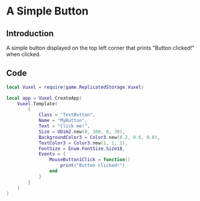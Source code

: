 # A Simple Button

## Introduction
A simple button displayed on the top left corner that prints "Button clicked!" when clicked.

## Code
```lua
local Vuxel = require(game.ReplicatedStorage.Vuxel)

local app = Vuxel.CreateApp(
	Vuxel.Template(
		{
			Class = "TextButton",
			Name = "MyButton",
			Text = "Click me!",
			Size = UDim2.new(0, 100, 0, 30),
			BackgroundColor3 = Color3.new(0.2, 0.6, 0.8),
			TextColor3 = Color3.new(1, 1, 1),
			FontSize = Enum.FontSize.Size18,
			Events = {
				MouseButton1Click = function()
					print("Button clicked!")
				end
			}
		}
	)
)
```